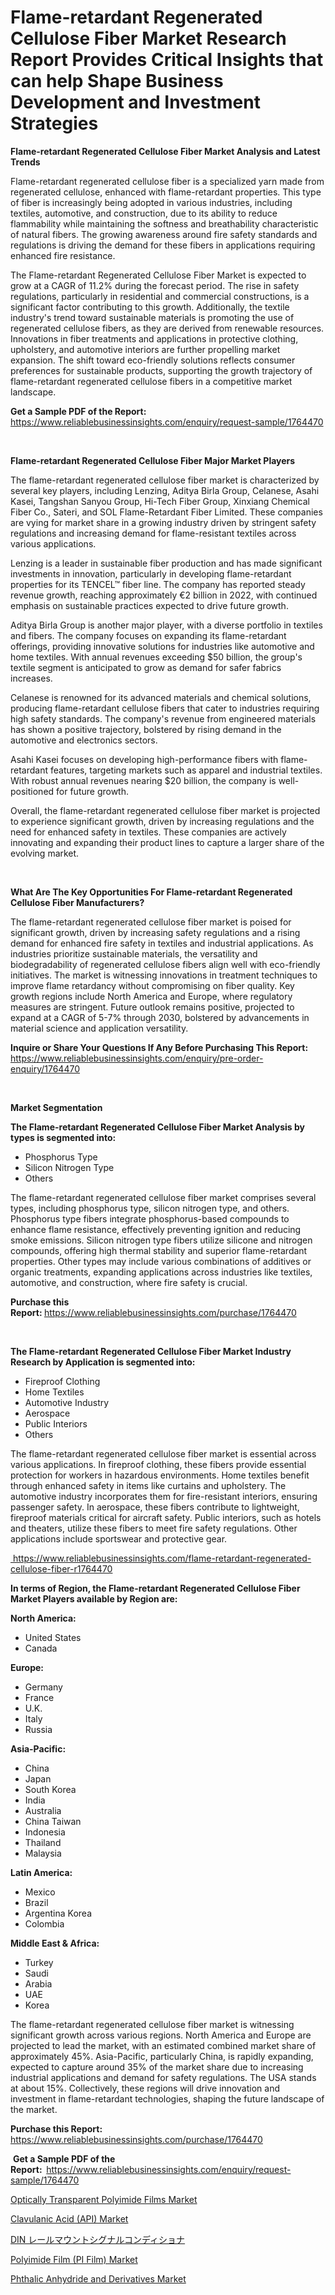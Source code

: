 <p><h1>Flame-retardant Regenerated Cellulose Fiber Market Research Report Provides Critical Insights that can help Shape Business Development and Investment Strategies</h1></p><p><strong>Flame-retardant Regenerated Cellulose Fiber Market Analysis and Latest Trends</strong></p>
<p><p>Flame-retardant regenerated cellulose fiber is a specialized yarn made from regenerated cellulose, enhanced with flame-retardant properties. This type of fiber is increasingly being adopted in various industries, including textiles, automotive, and construction, due to its ability to reduce flammability while maintaining the softness and breathability characteristic of natural fibers. The growing awareness around fire safety standards and regulations is driving the demand for these fibers in applications requiring enhanced fire resistance.</p><p>The Flame-retardant Regenerated Cellulose Fiber Market is expected to grow at a CAGR of 11.2% during the forecast period. The rise in safety regulations, particularly in residential and commercial constructions, is a significant factor contributing to this growth. Additionally, the textile industry's trend toward sustainable materials is promoting the use of regenerated cellulose fibers, as they are derived from renewable resources. Innovations in fiber treatments and applications in protective clothing, upholstery, and automotive interiors are further propelling market expansion. The shift toward eco-friendly solutions reflects consumer preferences for sustainable products, supporting the growth trajectory of flame-retardant regenerated cellulose fibers in a competitive market landscape.</p></p>
<p><strong>Get a Sample PDF of the Report:&nbsp;</strong> <a href="https://www.reliablebusinessinsights.com/enquiry/request-sample/1764470?utm_campaign=101&utm_medium=2&utm_source=Github&utm_content=ia&utm_term=03042025&utm_id=flame-retardant-regenerated-cellulose-fiber">https://www.reliablebusinessinsights.com/enquiry/request-sample/1764470</a></p>
<p>&nbsp;</p>
<p><strong>Flame-retardant Regenerated Cellulose Fiber Major Market Players</strong></p>
<p><p>The flame-retardant regenerated cellulose fiber market is characterized by several key players, including Lenzing, Aditya Birla Group, Celanese, Asahi Kasei, Tangshan Sanyou Group, Hi-Tech Fiber Group, Xinxiang Chemical Fiber Co., Sateri, and SOL Flame-Retardant Fiber Limited. These companies are vying for market share in a growing industry driven by stringent safety regulations and increasing demand for flame-resistant textiles across various applications.</p><p>Lenzing is a leader in sustainable fiber production and has made significant investments in innovation, particularly in developing flame-retardant properties for its TENCEL™ fiber line. The company has reported steady revenue growth, reaching approximately €2 billion in 2022, with continued emphasis on sustainable practices expected to drive future growth.</p><p>Aditya Birla Group is another major player, with a diverse portfolio in textiles and fibers. The company focuses on expanding its flame-retardant offerings, providing innovative solutions for industries like automotive and home textiles. With annual revenues exceeding $50 billion, the group's textile segment is anticipated to grow as demand for safer fabrics increases.</p><p>Celanese is renowned for its advanced materials and chemical solutions, producing flame-retardant cellulose fibers that cater to industries requiring high safety standards. The company's revenue from engineered materials has shown a positive trajectory, bolstered by rising demand in the automotive and electronics sectors.</p><p>Asahi Kasei focuses on developing high-performance fibers with flame-retardant features, targeting markets such as apparel and industrial textiles. With robust annual revenues nearing $20 billion, the company is well-positioned for future growth.</p><p>Overall, the flame-retardant regenerated cellulose fiber market is projected to experience significant growth, driven by increasing regulations and the need for enhanced safety in textiles. These companies are actively innovating and expanding their product lines to capture a larger share of the evolving market.</p></p>
<p>&nbsp;</p>
<p><strong>What Are The Key Opportunities For Flame-retardant Regenerated Cellulose Fiber Manufacturers?</strong></p>
<p><p>The flame-retardant regenerated cellulose fiber market is poised for significant growth, driven by increasing safety regulations and a rising demand for enhanced fire safety in textiles and industrial applications. As industries prioritize sustainable materials, the versatility and biodegradability of regenerated cellulose fibers align well with eco-friendly initiatives. The market is witnessing innovations in treatment techniques to improve flame retardancy without compromising on fiber quality. Key growth regions include North America and Europe, where regulatory measures are stringent. Future outlook remains positive, projected to expand at a CAGR of 5-7% through 2030, bolstered by advancements in material science and application versatility.</p></p>
<p><strong>Inquire or Share Your Questions If Any Before Purchasing This Report:</strong> <a href="https://www.reliablebusinessinsights.com/enquiry/pre-order-enquiry/1764470?utm_campaign=101&utm_medium=2&utm_source=Github&utm_content=ia&utm_term=03042025&utm_id=flame-retardant-regenerated-cellulose-fiber">https://www.reliablebusinessinsights.com/enquiry/pre-order-enquiry/1764470</a></p>
<p>&nbsp;</p>
<p><strong>Market Segmentation</strong></p>
<p><strong>The Flame-retardant Regenerated Cellulose Fiber Market Analysis by types is segmented into:</strong></p>
<p><ul><li>Phosphorus Type</li><li>Silicon Nitrogen Type</li><li>Others</li></ul></p>
<p><p>The flame-retardant regenerated cellulose fiber market comprises several types, including phosphorus type, silicon nitrogen type, and others. Phosphorus type fibers integrate phosphorus-based compounds to enhance flame resistance, effectively preventing ignition and reducing smoke emissions. Silicon nitrogen type fibers utilize silicone and nitrogen compounds, offering high thermal stability and superior flame-retardant properties. Other types may include various combinations of additives or organic treatments, expanding applications across industries like textiles, automotive, and construction, where fire safety is crucial.</p></p>
<p><strong>Purchase this Report:&nbsp;</strong><a href="https://www.reliablebusinessinsights.com/purchase/1764470?utm_campaign=101&utm_medium=2&utm_source=Github&utm_content=ia&utm_term=03042025&utm_id=flame-retardant-regenerated-cellulose-fiber">https://www.reliablebusinessinsights.com/purchase/1764470</a></p>
<p>&nbsp;</p>
<p><strong>The Flame-retardant Regenerated Cellulose Fiber Market Industry Research by Application is segmented into:</strong></p>
<p><ul><li>Fireproof Clothing</li><li>Home Textiles</li><li>Automotive Industry</li><li>Aerospace</li><li>Public Interiors</li><li>Others</li></ul></p>
<p><p>The flame-retardant regenerated cellulose fiber market is essential across various applications. In fireproof clothing, these fibers provide essential protection for workers in hazardous environments. Home textiles benefit through enhanced safety in items like curtains and upholstery. The automotive industry incorporates them for fire-resistant interiors, ensuring passenger safety. In aerospace, these fibers contribute to lightweight, fireproof materials critical for aircraft safety. Public interiors, such as hotels and theaters, utilize these fibers to meet fire safety regulations. Other applications include sportswear and protective gear.</p></p>
<p><a href="https://www.reliablebusinessinsights.com/flame-retardant-regenerated-cellulose-fiber-r1764470?utm_campaign=101&utm_medium=2&utm_source=Github&utm_content=ia&utm_term=03042025&utm_id=flame-retardant-regenerated-cellulose-fiber">&nbsp;https://www.reliablebusinessinsights.com/flame-retardant-regenerated-cellulose-fiber-r1764470</a></p>
<p><strong>In terms of Region, the Flame-retardant Regenerated Cellulose Fiber Market Players available by Region are:</strong></p>
<p>
    <p> <strong> North America: </strong>
        <ul>
            <li>United States</li>
            <li>Canada</li>
        </ul>
        </p> 
    <p> <strong> Europe: </strong>
        <ul>
            <li>Germany</li>
            <li>France</li>
            <li>U.K.</li>
            <li>Italy</li>
            <li>Russia</li>
        </ul>
        </p> 
    <p> <strong> Asia-Pacific: </strong>
        <ul>
            <li>China</li>
            <li>Japan</li>
            <li>South Korea</li>
            <li>India</li>
            <li>Australia</li>
            <li>China Taiwan</li>
            <li>Indonesia</li>
            <li>Thailand</li>
            <li>Malaysia</li>
        </ul>
        </p> 
    <p> <strong> Latin America: </strong>
        <ul>
            <li>Mexico</li>
            <li>Brazil</li>
            <li>Argentina Korea</li>
            <li>Colombia</li>
        </ul>
        </p> 
    <p> <strong> Middle East & Africa: </strong>
        <ul>
            <li>Turkey</li>
            <li>Saudi</li>
            <li>Arabia</li>
            <li>UAE</li>
            <li>Korea</li>
        </ul>
    </p>
    </p>
<p><p>The flame-retardant regenerated cellulose fiber market is witnessing significant growth across various regions. North America and Europe are projected to lead the market, with an estimated combined market share of approximately 45%. Asia-Pacific, particularly China, is rapidly expanding, expected to capture around 35% of the market share due to increasing industrial applications and demand for safety regulations. The USA stands at about 15%. Collectively, these regions will drive innovation and investment in flame-retardant technologies, shaping the future landscape of the market.</p></p>
<p><strong>Purchase this Report: </strong><a href="https://www.reliablebusinessinsights.com/purchase/1764470?utm_campaign=101&utm_medium=2&utm_source=Github&utm_content=ia&utm_term=03042025&utm_id=flame-retardant-regenerated-cellulose-fiber">https://www.reliablebusinessinsights.com/purchase/1764470</a></p>
<p>&nbsp;<strong>Get a Sample PDF of the Report:&nbsp;&nbsp;</strong><a href="https://www.reliablebusinessinsights.com/enquiry/request-sample/1764470?utm_campaign=101&utm_medium=2&utm_source=Github&utm_content=ia&utm_term=03042025&utm_id=flame-retardant-regenerated-cellulose-fiber">https://www.reliablebusinessinsights.com/enquiry/request-sample/1764470</a></p>
<p><strong></strong></p>
<p><p><a href="https://github.com/saimntamiki/Market-Research-Report-List-1/blob/main/optically-transparent-polyimide-films-market.md?utm_campaign=101&utm_medium=2&utm_source=Github&utm_content=ia&utm_term=03042025&utm_id=flame-retardant-regenerated-cellulose-fiber">Optically Transparent Polyimide Films Market</a></p><p><a href="https://github.com/messonmengen75/Market-Research-Report-List-1/blob/main/clavulanic-acid-api-market.md?utm_campaign=101&utm_medium=2&utm_source=Github&utm_content=ia&utm_term=03042025&utm_id=flame-retardant-regenerated-cellulose-fiber">Clavulanic Acid (API) Market</a></p><p><a href="https://github.com/lababdou/Market-Research-Report-List-7/blob/main/895014151641.md?utm_campaign=101&utm_medium=2&utm_source=Github&utm_content=ia&utm_term=03042025&utm_id=flame-retardant-regenerated-cellulose-fiber">DIN レールマウントシグナルコンディショナ</a></p><p><a href="https://github.com/skoppmerlib9/Market-Research-Report-List-1/blob/main/polyimide-film-pi-film-market.md?utm_campaign=101&utm_medium=2&utm_source=Github&utm_content=ia&utm_term=03042025&utm_id=flame-retardant-regenerated-cellulose-fiber">Polyimide Film (PI Film) Market</a></p><p><a href="https://github.com/bocksovers0r/Market-Research-Report-List-1/blob/main/phthalic-anhydride-and-derivatives-market.md?utm_campaign=101&utm_medium=2&utm_source=Github&utm_content=ia&utm_term=03042025&utm_id=flame-retardant-regenerated-cellulose-fiber">Phthalic Anhydride and Derivatives Market</a></p></p>